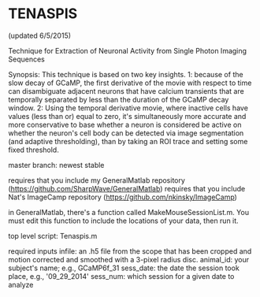 # TENASPIS
(updated 6/5/2015)

Technique for Extraction of Neuronal Activity from Single Photon Imaging Sequences

Synopsis: This technique is based on two key insights. 1: because of the slow decay of GCaMP, the first derivative of the movie with respect to time can disambiguate adjacent neurons that have calcium transients that are temporally separated by less than the duration of the GCaMP decay window. 2: Using the temporal derivative movie, where inactive cells have values (less than or) equal to zero, it's simultaneously more accurate and more conservative to base whether a neuron is considered be active on whether the neuron's cell body can be detected via image segmentation (and adaptive thresholding), than by taking an ROI trace and setting some fixed threshold.

master branch: newest stable

requires that you include my GeneralMatlab repository (https://github.com/SharpWave/GeneralMatlab)
requires that you include Nat's ImageCamp repository (https://github.com/nkinsky/ImageCamp)

in GeneralMatlab, there's a function called MakeMouseSessionList.m.  You must edit this function to include the locations of your data, then run it.  

top level script:
Tenaspis.m

required inputs
infile: an .h5 file from the scope that has been cropped and motion corrected and smoothed with a 3-pixel radius disc.
animal_id: your subject's name; e.g., GCaMP6f_31
sess_date: the date the session took place, e.g., '09_29_2014'
sess_num: which session for a given date to analyze





